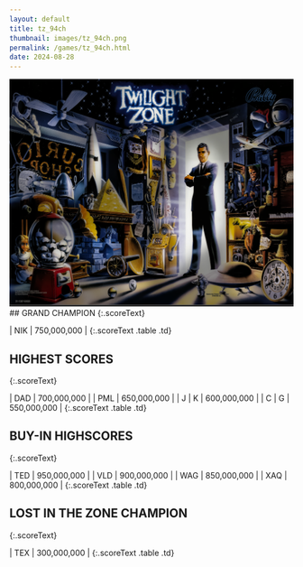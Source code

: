 ```yaml
---
layout: default
title: tz_94ch
thumbnail: images/tz_94ch.png
permalink: /games/tz_94ch.html
date: 2024-08-28
---
```


<img src="../images/tz_94ch.png" class="gameThumbnail img-fluid mx-auto align-middle">
## GRAND CHAMPION
{:.scoreText}

| NIK | 750,000,000 | 
{:.scoreText .table .td}

## HIGHEST SCORES
{:.scoreText}

| DAD | 700,000,000 | 
| PML | 650,000,000 | 
| J | K | 600,000,000 | 
| C | G | 550,000,000 | 
{:.scoreText .table .td}

## BUY-IN HIGHSCORES
{:.scoreText}

| TED | 950,000,000 | 
| VLD | 900,000,000 | 
| WAG | 850,000,000 | 
| XAQ | 800,000,000 | 
{:.scoreText .table .td}

## LOST IN THE ZONE CHAMPION
{:.scoreText}

| TEX | 300,000,000 | 
{:.scoreText .table .td}
